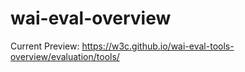 # wai-eval-overview

Current Preview: https://w3c.github.io/wai-eval-tools-overview/evaluation/tools/

